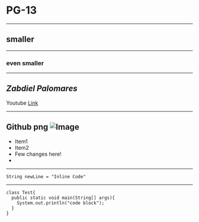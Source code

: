 # PG-13
---
## smaller
---
### even smaller
---
**_Zabdiel Palomares_**
---

Youtube
[Link](https://youtube.com)

---

Github png
![Image](https://th.bing.com/th/id/OIP.Sfgbqcg35rCru0YB-IQwxgHaD4?pid=ImgDet&rs=1)
---

- Item1
- Item2
- Few changes here!
- 
---

`String newLine = "Inline Code"`

---
```
class Test{
  public static void main(String[] args){
    System.out.println("code block");
  }
}
```
